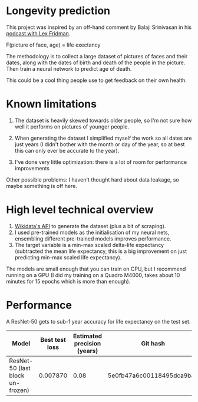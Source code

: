# Longevity prediction
This project was inspired by an off-hand comment by Balaji Srinivasan in his
[podcast with Lex
Fridman](https://www.youtube.com/watch?v=VeH7qKZr0WI&ab_channel=LexFridman).

F(picture of face, age) = life exectancy

The methodology is to collect a large dataset of pictures of faces and their dates, along with the
dates of birth and death of the people in the picture. Then train a neural network to predict age of death.

This could be a cool thing people use to get feedback on their own
health.

# Known limitations
1. The dataset is heavily skewed towards older people, so I'm not sure how well it
performs on pictures of younger people.

2. When generating the dataset I simplified myself the work so all dates are just
years (I didn't bother with the month or day of the year, so at best this can
only ever be accurate to the year).

3. I've done very little optimization: there is a lot of room for performance
   improvements

Other possible problems: I haven't thought hard about data leakage, so maybe
something is off here.


# High level technical overview
1. [Wikidata's API](query.wikidata.org) to generate the dataset (plus a bit of
   scraping).
2. I used pre-trained models as the initialisation of my neural nets,
ensembling different pre-trained models improves performance.
3. The target variable is a min-max scaled delta-life expectancy (subtracted
   the mean life expectancy, this is a big improvement on just predicting
min-max scaled life expectancy).


The models are small enough that you can train on CPU, but I recommend running
on a GPU (I did my training on a Quadro M4000, takes about 10 minutes for 15
epochs which is more than enough).

# Performance
A ResNet-50 gets to sub-1 year accuracy for life expectancy on the test set.

| Model | Best test loss | Estimated precision (years) | Git hash |
|---------|---------|---------|---------|
| ResNet-50 (last block un-frozen)   | 0.007870   | 0.08   | 5e0fb47a6c00118495dca9ba6   |
